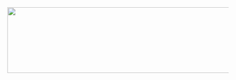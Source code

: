 <div align="center">
  
  <img src="https://github-readme-streak-stats.herokuapp.com/?user=Lim018&theme=dark&hide_border=false" width="800" height="150" />

</div>
